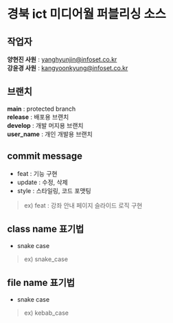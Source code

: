 # 경북 ict 미디어월 퍼블리싱 소스

## 작업자
**양현진 사원** : yanghyunjin@infoset.co.kr <br>
**강윤경 사원** : kangyoonkyung@infoset.co.kr <br>

## 브랜치
**main** : protected branch <br>
**release** : 배포용 브랜치 <br>
**develop** : 개발 머지용 브랜치 <br>
**user_name** : 개인 개발용 브랜치

## commit message
* feat : 기능 구현
* update : 수정, 삭제
* style : 스타일링, 코드 포맷팅

> ex) feat : 강좌 안내 페이지 슬라이드 로직 구현

## class name 표기법
* snake case
> ex) snake_case
> 

## file name 표기법
* snake case
> ex) kebab_case